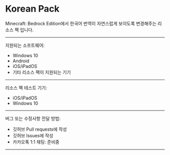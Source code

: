 Korean Pack
==============
Minecraft: Bedrock Edition에서 한국어 번역이 자연스럽게 보이도록 변경해주는 리소스 팩 입니다.
- - - - - - - - - - - - - - - - - - - -
지원되는 소프트웨어:
 * Windows 10
 * Android
 * iOS/iPadOS
 * 기타 리소스 팩이 지원되는 기기
- - - - - - - - - - - - - - - - - - - -
리소스 팩 테스트 기기:
  * iOS/iPadOS
  * Windows 10
- - - - - - - - - - - - - - - - - - - -
버그 또는 수정사항 전달 방법:
 * 깃허브 Pull requests에 작성
 * 깃허브 Issues에 작성
 * 카카오톡 1:1 채팅: 준비중
- - - - - - - - - - - - - - - - - - - -
